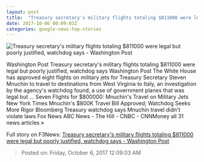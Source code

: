 ```yaml
---
layout: post
title:  "Treasury secretary's military flights totaling $811000 were legal but poorly justified, watchdog says - Washington Post"
date: 2017-10-06 00:09:03Z
categories: google-news-top-stories
---
```


![Treasury secretary's military flights totaling $811000 were legal but poorly justified, watchdog says - Washington Post](https://img.washingtonpost.com/rf/image_1484w/2010-2019/WashingtonPost/2017/07/18/National-Politics/Images/Botsford170629Trump17706.JPG?t=20170517)

Washington Post Treasury secretary's military flights totaling $811000 were legal but poorly justified, watchdog says Washington Post The White House has approved eight flights on military jets for Treasury Secretary Steven Mnuchin to travel to destinations from West Virginia to Italy, an investigation by the agency's watchdog found, a use of government planes that was legal but ... Seven Flights for $800000: Mnuchin's Travel on Military Jets New York Times Mnuchin's $800K Travel Bill Approved; Watchdog Seeks More Rigor Bloomberg Treasury watchdog says Mnuchin travel didn't violate laws Fox News ABC News - The Hill - CNBC - CNNMoney all 31 news articles »


Full story on F3News: [Treasury secretary's military flights totaling $811000 were legal but poorly justified, watchdog says - Washington Post](http://www.f3nws.com/n/mCeKgC)

> Posted on: Friday, October 6, 2017 12:09:03 AM
